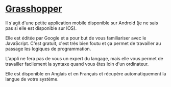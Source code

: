 # [Grasshopper](https://play.google.com/store/apps/details?id=com.area120.grasshopper)

Il s'agit d'une petite application mobile disponible sur Android (je ne sais pas si elle est disponible sur IOS).

Elle est éditée par Google et a pour but de vous familiariser avec le JavaScript. 
C'est gratuit, c'est très bien foutu et ça permet de travailler au passage les logiques de programmation.

L'appli ne fera pas de vous un expert du langage, mais elle vous permet de travailler facilement la syntaxe quand vous êtes loin d'un ordinateur.

Elle est disponible en Anglais et en Français et récupère automatiquement la langue de votre système.